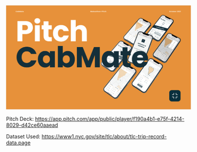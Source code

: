 ![Pitch](https://github.com/NilsJacobsen/cabmate_app/blob/1be4c7206b4dd72fb305492b4073ee5e51ebb476/Git.jpg?raw=true)

Pitch Deck:
https://app.pitch.com/app/public/player/f190a4b1-e75f-4214-8029-d42ce60aaead

Dataset Used:
https://www1.nyc.gov/site/tlc/about/tlc-trip-record-data.page
